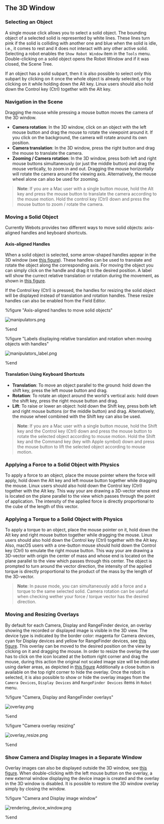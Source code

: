 ## The 3D Window

### Selecting an Object

A single mouse click allows you to select a solid object.
The bounding object of a selected solid is represented by white lines.
These lines turn pink if the solid is colliding with another one and blue when the solid is idle, i.e., it comes to rest and it does not interact with any other active solid.
Selecting a robot enables the `Show Robot Window` item in the `Tools` menu.
Double-clicking on a solid object opens the Robot Window and if it was closed, the Scene Tree.

If an object has a solid subpart, then it is also possible to select only this subpart by clicking on it once the whole object is already selected, or by clicking on it while holding down the Alt key.
Linux users should also hold down the Control key (Ctrl) together with the Alt key.

### Navigation in the Scene

Dragging the mouse while pressing a mouse button moves the camera of the 3D window.

- **Camera rotation**: In the 3D window, click on an object with the left mouse button and drag the mouse to rotate the viewpoint around it.
If you click on the background, the camera will rotate around its own position.
- **Camera translation**: In the 3D window, press the right button and drag the mouse to translate the camera.
- **Zooming / Camera rotation**: In the 3D window, press both left and right mouse buttons simultaneously (or just the middle button) and drag the mouse vertically, to zoom in and out.
Dragging the mouse horizontally will rotate the camera around the viewing axis.
Alternatively, the mouse wheel alone can also be used for zooming.

> **Note**: If you are a Mac user with a single button mouse, hold the Alt key and press the mouse button to translate the camera according to the mouse motion.
Hold the control key (Ctrl) down and press the mouse button to zoom / rotate the camera.

### Moving a Solid Object

Currently Webots provides two different ways to move solid objects: axis-aligned handles and keyboard shortcuts.

#### Axis-aligned Handles

When a solid object is selected, some arrow-shaped handles appear in the 3D window (see [this figure](#axis-aligned-handles-to-move-solid-objects)).
These handles can be used to translate and rotate the object along the corresponding axis.
For moving the object you can simply click on the handle and drag it to the desired position.
A label will show the currect relative translation or rotation during the movement, as shown in [this figure](#labels-displaying-relative-translation-and-rotation-when-moving-objects-with-handles).

If the Control key (Ctrl) is pressed, the handles for resizing the solid object will be displayed instead of translation and rotation handles.
These resize handles can also be enabled from the Field Editor.

%figure "Axis-aligned handles to move solid objects"

![manipulators.png](images/manipulators.png)

%end

%figure "Labels displaying relative translation and rotation when moving objects with handles"

![manipulators_label.png](images/manipulators_label.png)

%end

#### Translation Using Keyboard Shortcuts

- **Translation**: To move an object parallel to the ground: hold down the shift key, press the left mouse button and drag.
- **Rotation**: To rotate an object around the world's vertical axis: hold down the shift key, press the right mouse button and drag.
- **Lift**: To raise or lower an object: hold down the Shift key, press both left and right mouse buttons (or the middle button) and drag.
Alternatively, the mouse wheel combined with the Shift key can also be used.

> **Note**: If you are a Mac user with a single button mouse, hold the Shift key and the Control key (Ctrl) down and press the mouse button to rotate the selected object according to mouse motion.
Hold the Shift key and the Command key (key with Apple symbol) down and press the mouse button to lift the selected object according to mouse motion.

### Applying a Force to a Solid Object with Physics

To apply a force to an object, place the mouse pointer where the force will apply, hold down the Alt key and left mouse button together while dragging the mouse.
Linux users should also hold down the Control key (Ctrl) together with the Alt key.
This way your are drawing a 3D-vector whose end is located on the plane parallel to the view which passes through the point of application.
The intensity of the applied force is directly proportional to the cube of the length of this vector.

### Applying a Torque to a Solid Object with Physics

To apply a torque to an object, place the mouse pointer on it, hold down the Alt key and right mouse button together while dragging the mouse.
Linux users should also hold down the Control key (Ctrl) together with the Alt key.
Also, macOS users with a one-button mouse should hold down the Control key (Ctrl) to emulate the right mouse button.
This way your are drawing a 3D-vector with origin the center of mass and whose end is located on the plane parallel to the view which passes through this center.
The object is prompted to turn around the vector direction, the intensity of the applied torque is directly proportional to the product of the mass by the length of the 3D-vector.

> **Note**: In pause mode, you can simultaneously add a force and a torque to the same selected solid.
Camera rotation can be useful when checking wether your force / torque vector has the desired direction.

### Moving and Resizing Overlays

By default for each Camera, Display and RangeFinder device, an overlay showing the recorded or displayed image is visible in the 3D view.
The device type is indicated by the border color: magenta for Camera devices, cyan for Display devices and yellow for RangeFinder devices, see [this figure](#camera-display-and-rangefinder-overlays).
This overlay can be moved to the desired position on the view by clicking on it and dragging the mouse.
In order to resize the overlay the user has to click on the icon located at the bottom right corner and drag the mouse, during this action the original not scaled image size will be indicated using darker areas, as depicted in [this figure](#camera-overlay-resizing) Additionally a close button is available on the top right corner to hide the overlay.
Once the robot is selected, it is also possible to show or hide the overlay images from the `Camera Devices`, `Display Devices` and `RangeFinder Devices` items in `Robot` menu.

%figure "Camera, Display and RangeFinder overlays"

![overlay.png](images/overlay.png)

%end

%figure "Camera overlay resizing"

![overlay_resize.png](images/overlay_resize.png)

%end

### Show Camera and Display Images in a Separate Window

Overlay images can also be displayed outside the 3D window, see [this figure](#camera-and-display-image-window).
When double-clicking with the left mouse button on the overlay, a new external window displaying the device image is created and the overlay in the 3D window is disabled.
It is possible to restore the 3D window overlay simply by closing the window.

%figure "Camera and Display image window"

![rendering_device_window.png](images/rendering_device_window.png)

%end
